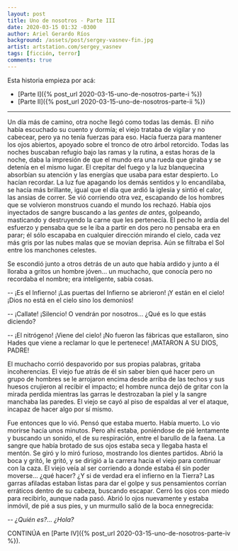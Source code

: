 ```yaml
---
layout: post
title: Uno de nosotros - Parte III
date: 2020-03-15 01:32 -0300
author: Ariel Gerardo Ríos
background: /assets/post/sergey-vasnev-fin.jpg
artist: artstation.com/sergey_vasnev
tags: [ficción, terror]
comments: true
---
```


Esta historia empieza por acá:

* [Parte I]({% post_url 2020-03-15-uno-de-nosotros-parte-i %})
* [Parte II]({% post_url 2020-03-15-uno-de-nosotros-parte-ii %})

-------------------------------------------------------------------------------

Un día más de camino, otra noche llegó como todas las demás. El niño había
escuchado su cuento y dormía; el viejo trataba de vigilar y no cabecear, pero
ya no tenía fuerzas para eso. Hacía fuerza para mantener los ojos abiertos,
apoyado sobre el tronco de otro árbol retorcido. Todas las noches buscaban
refugio bajo las ramas y la rutina, a estas horas de la noche, daba la
impresión de que el mundo era una rueda que giraba y se detenía en el mismo
lugar. El crepitar del fuego y la luz blanquecina absorbían su atención y las
energías que usaba para estar despierto. Lo hacían recordar. La luz fue 
apagando los demás sentidos y lo encandilaba, se hacía más brillante, igual que
el día que ardió la iglesia y sintió el calor, las ansias de correr. Se vió
corriendo otra vez, escapando de los hombres que se volvieron monstruos cuando
el mundo los rechazó. Había ojos inyectados de sangre buscando a las *gentes de
antes*, golpeando, masticando y destruyendo la carne que les pertenecía. El
pecho le ardía del esfuerzo y pensaba que se le iba a partir en dos pero no
pensaba era en parar; él sólo escapaba en cualquier dirección mirando el cielo,
cada vez más gris por las nubes malas que se movían deprisa. Aún se filtraba el
Sol entre los manchones celestes.

Se escondió junto a otros detrás de un auto que había ardido y junto a él
lloraba a gritos un hombre jóven... un muchacho, que conocía pero no recordaba
el nombre; era inteligente, sabía cosas.

-- ¡Es el Infierno! ¡Las puertas del Infierno se abrieron! ¡Y están en el
   cielo! ¡Dios no está en el cielo sino los demonios!

-- ¡Callate! ¡Silencio! O vendrán por nosotros... ¿Qué es lo que estás
   diciendo?

-- ¡El nitrógeno! ¡Viene del cielo! ¡No fueron las fábricas que estallaron,
   sino Hades que viene a reclamar lo que le pertenece! ¡MATARON A SU DIOS,
   PADRE!

El muchacho corrió despavorido por sus propias palabras, gritaba incoherencias.
El viejo fue atrás de él sin saber bien qué hacer pero un grupo de hombres se
le arrojaron encima desde arriba de las techos y sus huesos crujieron al
recibir el impacto; el hombre nunca dejó de gritar con la mirada perdida
mientras las garras le destrozaban la piel y la sangre manchaba las paredes. El
viejo se cayó al piso de espaldas al ver el ataque, incapaz de hacer algo por
sí mismo.

Fue entonces que lo vió. Pensó que estaba muerto. Había muerto. Lo vio morirse
hacía unos minutos. Pero ahí estaba, poniéndose de pié lentamente y buscando un
sonido, el de su respiración, entre el barullo de la faena. La sangre que había
brotado de sus ojos estaba seca y llegaba hasta el mentón. Se giró y lo miró
furioso, mostrando los dientes partidos. Abrió la boca y gritó, le gritó, y se
dirigió a la carrera hacia el viejo para continuar con la caza. El viejo veía
al ser corriendo a donde estaba él sin poder moverse... ¿qué hacer? ¿Y si de
verdad era el infierno en la Tierra? Las garras afiladas estaban listas para
dar el golpe y sus pensamientos corrían erráticos dentro de su cabeza, buscando
escapar. Cerró los ojos con miedo para recibirlo, aunque nada pasó. Abrió lo
ojos nuevamente y estaba inmóvil, de pié a sus pies, y un murmullo salió de la
boca ennegrecida:

-- _¿Quién es?... ¿Hola?_

CONTINÚA en [Parte IV]({% post_url 2020-03-15-uno-de-nosotros-parte-iv %}).
